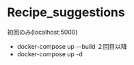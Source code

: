 # Recipe_suggestions


初回のみ(localhost:5000)
* docker-compose up --build
２回目以降
* docker-compose up -d
